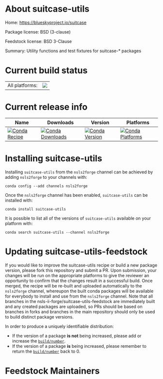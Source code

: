 About suitcase-utils
====================

Home: https://blueskyproject.io/suitcase

Package license: BSD (3-clause)

Feedstock license: BSD 3-Clause

Summary: Utility functions and test fixtures for suitcase-* packages



Current build status
====================


<table><tr><td>All platforms:</td>
    <td>
      <a href="https://dev.azure.com/nsls2forge/nsls2forge/_build/latest?definitionId=41&branchName=master">
        <img src="https://dev.azure.com/nsls2forge/nsls2forge/_apis/build/status/suitcase-utils-feedstock?branchName=master">
      </a>
    </td>
  </tr>
</table>

Current release info
====================

| Name | Downloads | Version | Platforms |
| --- | --- | --- | --- |
| [![Conda Recipe](https://img.shields.io/badge/recipe-suitcase--utils-green.svg)](https://anaconda.org/nsls2forge/suitcase-utils) | [![Conda Downloads](https://img.shields.io/conda/dn/nsls2forge/suitcase-utils.svg)](https://anaconda.org/nsls2forge/suitcase-utils) | [![Conda Version](https://img.shields.io/conda/vn/nsls2forge/suitcase-utils.svg)](https://anaconda.org/nsls2forge/suitcase-utils) | [![Conda Platforms](https://img.shields.io/conda/pn/nsls2forge/suitcase-utils.svg)](https://anaconda.org/nsls2forge/suitcase-utils) |

Installing suitcase-utils
=========================

Installing `suitcase-utils` from the `nsls2forge` channel can be achieved by adding `nsls2forge` to your channels with:

```
conda config --add channels nsls2forge
```

Once the `nsls2forge` channel has been enabled, `suitcase-utils` can be installed with:

```
conda install suitcase-utils
```

It is possible to list all of the versions of `suitcase-utils` available on your platform with:

```
conda search suitcase-utils --channel nsls2forge
```




Updating suitcase-utils-feedstock
=================================

If you would like to improve the suitcase-utils recipe or build a new
package version, please fork this repository and submit a PR. Upon submission,
your changes will be run on the appropriate platforms to give the reviewer an
opportunity to confirm that the changes result in a successful build. Once
merged, the recipe will be re-built and uploaded automatically to the
`nsls2forge` channel, whereupon the built conda packages will be available for
everybody to install and use from the `nsls2forge` channel.
Note that all branches in the nsls-ii-forge/suitcase-utils-feedstock are
immediately built and any created packages are uploaded, so PRs should be based
on branches in forks and branches in the main repository should only be used to
build distinct package versions.

In order to produce a uniquely identifiable distribution:
 * If the version of a package **is not** being increased, please add or increase
   the [``build/number``](https://conda.io/docs/user-guide/tasks/build-packages/define-metadata.html#build-number-and-string).
 * If the version of a package **is** being increased, please remember to return
   the [``build/number``](https://conda.io/docs/user-guide/tasks/build-packages/define-metadata.html#build-number-and-string)
   back to 0.

Feedstock Maintainers
=====================


